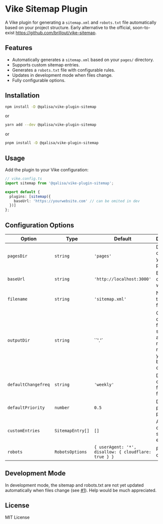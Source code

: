 # Vike Sitemap Plugin

A Vike plugin for generating a `sitemap.xml` and `robots.txt` file automatically based on your project structure. Early alternative to the official, soon-to-exist https://github.com/brillout/vike-sitemap.

## Features
- Automatically generates a `sitemap.xml` based on your `pages/` directory.
- Supports custom sitemap entries.
- Generates a `robots.txt` file with configurable rules.
- Updates in development mode when files change.
- Fully configurable options.

## Installation

```sh
npm install -D @qalisa/vike-plugin-sitemap
```

or

```sh
yarn add --dev @qalisa/vike-plugin-sitemap
```

or

```sh
pnpm install -D @qalisa/vike-plugin-sitemap
```

## Usage

Add the plugin to your Vike configuration:

```ts
// vike.config.ts
import sitemap from '@qalisa/vike-plugin-sitemap';

export default {
  plugins: [sitemap({
    baseUrl: 'https://yourwebsite.com' // can be omited in dev
  })]
};
```

## Configuration Options

| Option              | Type      | Default           | Description |
|---------------------|----------|-------------------|-------------|
| `pagesDir`         | `string`  | `'pages'`         | Directory containing your Vike pages. |
| `baseUrl`          | `string`  | `'http://localhost:3000'` | Base URL of your website. |
| `filename`         | `string`  | `'sitemap.xml'`   | Name of the sitemap file. |
| `outputDir`        | `string`  | ``'.'`            | Output directory for the sitemap and robots.txt, relative to your output bundle client files. |
| `defaultChangefreq`| `string`  | `'weekly'`        | Default change frequency for pages. |
| `defaultPriority`  | `number`  | `0.5`             | Default priority for pages. |
| `customEntries`    | `SitemapEntry[]` | `[]` | Additional custom sitemap entries. |
| `robots`           | `RobotsOptions` | `{ userAgent: '*', disallow: { cloudflare: true } }` | Robots.txt options. |

## Development Mode

In development mode, the sitemap and robots.txt are not yet updated automatically when files change (see [#1](https://github.com/Qalisa/vike-plugin-sitemap/issues/1)). Help would be much appreciated.

## License

MIT License

